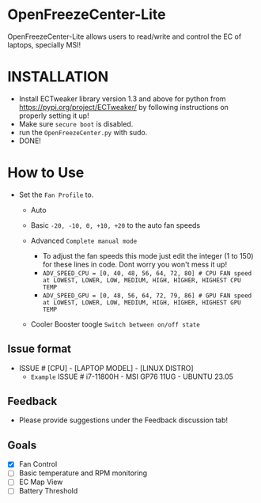# OpenFreezeCenter-Lite
OpenFreezeCenter-Lite allows users to read/write and control the EC of laptops, specially MSI!

# INSTALLATION
- Install ECTweaker library version 1.3 and above for python from https://pypi.org/project/ECTweaker/ by following instructions on properly setting it up!
- Make sure ```secure boot``` is disabled.
- run the ```OpenFreezeCenter.py``` with sudo.
- DONE!

# How to Use
- Set the ```Fan Profile``` to.
  - Auto
  - Basic ```-20, -10, 0, +10, +20``` to the auto fan speeds
  - Advanced ```Complete manual mode```
    - To adjust the fan speeds this mode just edit the integer (1 to 150) for these lines in code. Dont worry you won't mess it up!
    - ```ADV_SPEED_CPU = [0, 40, 48, 56, 64, 72, 80] # CPU FAN speed at LOWEST, LOWER, LOW, MEDIUM, HIGH, HIGHER, HIGHEST CPU TEMP```
    - ```ADV_SPEED_GPU = [0, 48, 56, 64, 72, 79, 86] # GPU FAN speed at LOWEST, LOWER, LOW, MEDIUM, HIGH, HIGHER, HIGHEST GPU TEMP```

  - Cooler Booster toogle ```Switch between on/off state```

## Issue format
- ISSUE # [CPU] - [LAPTOP MODEL] - [LINUX DISTRO]
  - ```Example``` ISSUE # i7-11800H - MSI GP76 11UG - UBUNTU 23.05

## Feedback
- Please provide suggestions under the Feedback discussion tab!

## Goals
- [X] Fan Control
- [ ] Basic temperature and RPM monitoring
- [ ] EC Map View
- [ ] Battery Threshold
